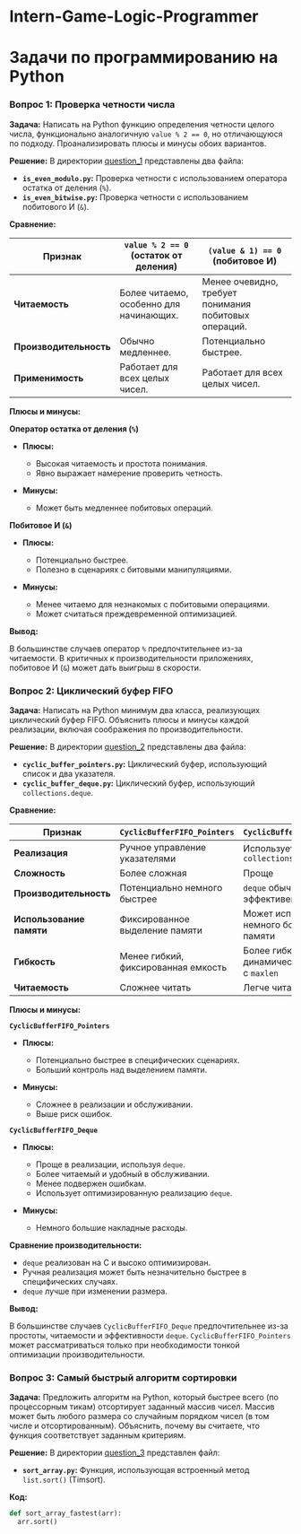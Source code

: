 # Intern-Game-Logic-Programmer
# Задачи по программированию на Python 

### Вопрос 1: Проверка четности числа

**Задача:** Написать на Python функцию определения четности целого числа, функционально аналогичную `value % 2 == 0`, но отличающуюся по подходу. Проанализировать плюсы и минусы обоих вариантов.

**Решение:** В директории [question_1](./question_1) представлены два файла:

*   **`is_even_modulo.py`:** Проверка четности с использованием оператора остатка от деления (`%`).
*   **`is_even_bitwise.py`:** Проверка четности с использованием побитового И (`&`).

**Сравнение:**

| Признак           | `value % 2 == 0` (остаток от деления) | `(value & 1) == 0` (побитовое И) |
| ----------------- | ------------------------------------ | -------------------------------- |
| **Читаемость**    | Более читаемо, особенно для начинающих. | Менее очевидно, требует понимания побитовых операций. |
| **Производительность** | Обычно медленнее. | Потенциально быстрее. |
| **Применимость**    | Работает для всех целых чисел. | Работает для всех целых чисел. |

**Плюсы и минусы:**

**Оператор остатка от деления (`%`)**

*   **Плюсы:**
    *   Высокая читаемость и простота понимания.
    *   Явно выражает намерение проверить четность.

*   **Минусы:**
    *   Может быть медленнее побитовых операций.

**Побитовое И (`&`)**

*   **Плюсы:**
    *   Потенциально быстрее.
    *   Полезно в сценариях с битовыми манипуляциями.

*   **Минусы:**
    *   Менее читаемо для незнакомых с побитовыми операциями.
    *   Может считаться преждевременной оптимизацией.

**Вывод:**

В большинстве случаев оператор `%` предпочтительнее из-за читаемости. В критичных к производительности приложениях, побитовое И (`&`) может дать выигрыш в скорости.

### Вопрос 2: Циклический буфер FIFO

**Задача:** Написать на Python минимум два класса, реализующих циклический буфер FIFO. Объяснить плюсы и минусы каждой реализации, включая соображения по производительности.

**Решение:** В директории [question_2](./question_2) представлены два файла:

*   **`cyclic_buffer_pointers.py`:** Циклический буфер, использующий список и два указателя.
*   **`cyclic_buffer_deque.py`:** Циклический буфер, использующий `collections.deque`.

**Сравнение:**

| Признак           | `CyclicBufferFIFO_Pointers` | `CyclicBufferFIFO_Deque` |
| ----------------- | --------------------------- | ------------------------- |
| **Реализация**     | Ручное управление указателями     | Использует `collections.deque` |
| **Сложность**      | Более сложная  | Проще     |
| **Производительность** | Потенциально немного быстрее | `deque` обычно очень эффективен |
| **Использование памяти** | Фиксированное выделение памяти     | Может использовать немного больше памяти |
| **Гибкость**       | Менее гибкий, фиксированная емкость | Более гибкий, динамический размер с `maxlen` |
| **Читаемость**     | Сложнее читать               | Легче читать            |

**Плюсы и минусы:**

**`CyclicBufferFIFO_Pointers`**

*   **Плюсы:**
    *   Потенциально быстрее в специфических сценариях.
    *   Больший контроль над выделением памяти.

*   **Минусы:**
    *   Сложнее в реализации и обслуживании.
    *   Выше риск ошибок.

**`CyclicBufferFIFO_Deque`**

*   **Плюсы:**
    *   Проще в реализации, используя `deque`.
    *   Более читаемый и удобный в обслуживании.
    *   Менее подвержен ошибкам.
    *   Использует оптимизированную реализацию `deque`.

*   **Минусы:**
    *   Немного большие накладные расходы.

**Сравнение производительности:**

*   `deque` реализован на C и высоко оптимизирован.
*   Ручная реализация может быть незначительно быстрее в специфических случаях.
*   `deque` лучше при изменении размера.

**Вывод:**

В большинстве случаев `CyclicBufferFIFO_Deque` предпочтительнее из-за простоты, читаемости и эффективности `deque`. `CyclicBufferFIFO_Pointers` может рассматриваться только при необходимости тонкой оптимизации производительности.

### Вопрос 3: Самый быстрый алгоритм сортировки

**Задача:** Предложить алгоритм на Python, который быстрее всего (по процессорным тикам) отсортирует заданный массив чисел. Массив может быть любого размера со случайным порядком чисел (в том числе и отсортированным). Объяснить, почему вы считаете, что функция соответствует заданным критериям.

**Решение:** В директории [question_3](./question_3) представлен файл:

*   **`sort_array.py`:**  Функция, использующая встроенный метод `list.sort()` (Timsort).

**Код:**

```python
def sort_array_fastest(arr):
  arr.sort()
